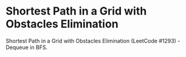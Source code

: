 # Shortest Path in a Grid with Obstacles Elimination

Shortest Path in a Grid with Obstacles Elimination (LeetCode #1293) - Dequeue in BFS.
